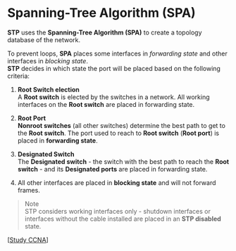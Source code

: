 # Spanning-Tree Algorithm (SPA)

**STP** uses the **Spanning-Tree Algorithm (SPA)** to create a topology database of the network.

To prevent loops, **SPA** places some interfaces in _forwarding state_ and other interfaces in _blocking state_.<br>
**STP** decides in which state the port will be placed based on the following criteria:

1. **Root Switch election**<br>
   A **Root switch** is elected by the switches in a network.
   All working interfaces on the **Root switch** are placed in forwarding state.

2. **Root Port**<br>
   **Nonroot switches** (all other switches) determine the best path to get to the **Root switch**.
   The port used to reach to **Root switch** (**Root port**) is placed in **forwarding state**.

3. **Designated Switch**<br>
   The **Designated switch** - the switch with the best path to reach the **Root switch** - and its **Designated ports** are placed in forwarding state.

4. All other interfaces are placed in **blocking state** and will not forward frames.

> Note<br>
> STP considers working interfaces only - shutdown interfaces or interfaces without the cable installed are placed in an **STP disabled** state.

[[Study CCNA](https://study-ccna.com/how-stp-works/)]
